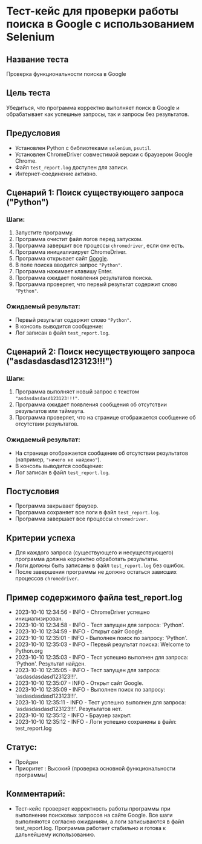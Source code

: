# Тест-кейс для проверки работы поиска в Google с использованием Selenium

## Название теста
Проверка функциональности поиска в Google

## Цель теста
Убедиться, что программа корректно выполняет поиск в Google и обрабатывает как успешные запросы, так и запросы без результатов.

## Предусловия
- Установлен Python с библиотеками `selenium`, `psutil`.
- Установлен ChromeDriver совместимой версии с браузером Google Chrome.
- Файл `test_report.log` доступен для записи.
- Интернет-соединение активно.

## Сценарий 1: Поиск существующего запроса ("Python")
### Шаги:
1. Запустите программу.
2. Программа очистит файл логов перед запуском.
3. Программа завершит все процессы `chromedriver`, если они есть.
4. Программа инициализирует ChromeDriver.
5. Программа открывает сайт [Google](https://www.google.com).
6. В поле поиска вводится запрос `"Python"`.
7. Программа нажимает клавишу Enter.
8. Программа ожидает появления результатов поиска.
9. Программа проверяет, что первый результат содержит слово `"Python"`.

### Ожидаемый результат:
- Первый результат содержит слово `"Python"`.
- В консоль выводится сообщение:
- Лог записан в файл `test_report.log`.

## Сценарий 2: Поиск несуществующего запроса ("asdasdasdasd123123!!!")
### Шаги:
1. Программа выполняет новый запрос с текстом `"asdasdasdasd123123!!!"`.
2. Программа ожидает появления сообщения об отсутствии результатов или таймаута.
3. Программа проверяет, что на странице отображается сообщение об отсутствии результатов.

### Ожидаемый результат:
- На странице отображается сообщение об отсутствии результатов (например, `"ничего не найдено"`).
- В консоль выводится сообщение:
- Лог записан в файл `test_report.log`.

## Постусловия
- Программа закрывает браузер.
- Программа сохраняет все логи в файл `test_report.log`.
- Программа завершает все процессы `chromedriver`.

## Критерии успеха
- Для каждого запроса (существующего и несуществующего) программа должна корректно обработать результаты.
- Логи должны быть записаны в файл `test_report.log` без ошибок.
- После завершения программы не должно остаться зависших процессов `chromedriver`.

## Пример содержимого файла test_report.log
- 2023-10-10 12:34:56 - INFO - ChromeDriver успешно инициализирован.
- 2023-10-10 12:34:58 - INFO - Тест запущен для запроса: 'Python'.
- 2023-10-10 12:34:59 - INFO - Открыт сайт Google.
- 2023-10-10 12:35:01 - INFO - Выполнен поиск по запросу: 'Python'.
- 2023-10-10 12:35:03 - INFO - Первый результат поиска: Welcome to Python.org
- 2023-10-10 12:35:03 - INFO - Тест успешно выполнен для запроса: 'Python'. Результат найден.
- 2023-10-10 12:35:05 - INFO - Тест запущен для запроса: 'asdasdasdasd123123!!!'.
- 2023-10-10 12:35:07 - INFO - Открыт сайт Google.
- 2023-10-10 12:35:09 - INFO - Выполнен поиск по запросу: 'asdasdasdasd123123!!!'.
- 2023-10-10 12:35:11 - INFO - Тест успешно выполнен для запроса: 'asdasdasdasd123123!!!'. Результатов нет.
- 2023-10-10 12:35:12 - INFO - Браузер закрыт.
- 2023-10-10 12:35:12 - INFO - Логи успешно сохранены в файл: test_report.log

## Статус: 
- Пройден 
- Приоритет : Высокий (проверка основной функциональности программы)
     

## Комментарий: 
- Тест-кейс проверяет корректность работы программы при выполнении поисковых запросов на сайте Google. Все шаги выполняются согласно ожиданиям, а логи записываются в файл test_report.log. Программа работает стабильно и готова к дальнейшему использованию. 

